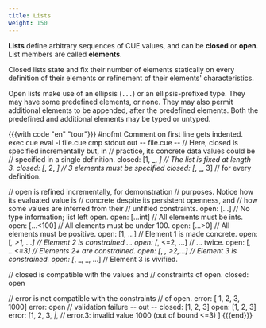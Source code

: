 ```yaml
---
title: Lists
weight: 150
---
```


**Lists** define arbitrary sequences of CUE values,
and can be **closed** or **open**.
List members are called **elements**.

Closed lists state and fix their number of elements statically on every
definition of their elements or refinement of their elements' characteristics.

Open lists make use of an ellipsis (`...`) or an ellipsis-prefixed type.
They may have some predefined elements, or none.
They may also permit additional elements to be appended,
after the predefined elements.
Both the predefined and additional elements may be typed or untyped.

{{{with code "en" "tour"}}}
#nofmt Comment on first line gets indented.
exec cue eval -i file.cue
cmp stdout out
-- file.cue --
// Here, closed is specified incrementally but, in
// practice, its concrete data values could be
// specified in a single definition.
closed: [1, _, _] // The list is fixed at length 3.
closed: [_, 2, _] // 3 elements must be specified
closed: [_, _, 3] // for every definition.

// open is refined incrementally, for demonstration
// purposes. Notice how its evaluated value is
// concrete despite its persistent openness, and
// how some values are inferred from their
// unfified constraints.
open: [...] // No type information; list left open.
open: [...int] // All elements must be ints.
open: [...<100] // All elements must be under 100.
open: [...>0] // All elements must be positive.
open: [1, ...] // Element 1 is made concrete.
open: [_, >1, ...] // Element 2 is constrained ...
open: [_, <=2, ...] // ... twice.
open: [_, ...<=3] // Elements 2+ are constrained.
open: [_, _, >2,...] // Element 3 is constrained.
open: [_, _, _, ...] // Element 3 is vivified.

// closed is compatible with the values and
// constraints of open.
closed: open

// error is not compatible with the constraints
// of open.
error: [ 1, 2, 3, 1000]
error: open // validation failure
-- out --
closed: [1, 2, 3]
open: [1, 2, 3]
error: [1, 2, 3, _|_, // error.3: invalid value 1000 (out of bound <=3)
]
{{{end}}}

<!-- TODO: is this example worth saving?
{{{with code "en" "lists"}}}
exec cue eval -i lists.cue
cmp stdout result.txt
-- lists.cue --
import "list"

// uint8 is a predefined identifier for the bound
// >=0 & <=255, and list.Repeat(X,Y) returns a
// list containing list X repeated Y times.
IP: list.Repeat([uint8], 4)

// IPv4 private subnets, as defined in RFC1918.
rfc1918: {
	// Each member of rfc1918 is unified with
	// IP, thereby fixing its length at 4 and
	// constraining its elements to uint8.
	[_]: IP

	// We do not have to specify a value for
	// all the elements of each member - only
	// those that need to be constrained by
	// the rules of RFC1918.
	"10.0.0.0/8": [10, ...]
	"192.168.0.0/16": [192, 168, ...]
	"172.16.0.0/12": [172, >=16 & <=32, ...]
}

PrivateIP:
	rfc1918."10.0.0.0/8" |
	rfc1918."192.168.0.0/16" |
	rfc1918."172.16.0.0/12"

valid: PrivateIP
valid: [10, 2, 3, 4]

invalid: PrivateIP
invalid: [203, 0, 113, 42] // validation failure
-- result.txt --
IP: [uint8, uint8, uint8, uint8]
rfc1918: {
    "10.0.0.0/8": [10, uint8, uint8, uint8]
    "192.168.0.0/16": [192, 168, uint8, uint8]
    "172.16.0.0/12": [172, uint & >=16 & <=32, uint8, uint8]
}
PrivateIP: [10, uint8, uint8, uint8] | [192, 168, uint8, uint8] | [172, uint & >=16 & <=32, uint8, uint8]
valid: [10, 2, 3, 4]
invalid: _|_ // invalid: 3 errors in empty disjunction: (and 3 more errors)
{{{end}}}
-->
